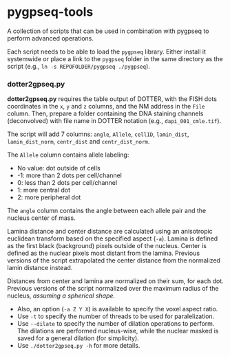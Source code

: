 pygpseq-tools
=============

A collection of scripts that can be used in combination with pygpseq to perform advanced operations.

Each script needs to be able to load the `pygpseq` library. Either install it systemwide or place a link to the `pygpseq` folder in the same directory as the script (e.g., `ln -s REPOFOLDER/pygpseq ./pygpseq`).

### dotter2gpseq.py

**dotter2gpseq.py** requires the table output of DOTTER, with the FISH dots coordinates in the `x`, `y` and `z` columns, and the NM address in the `File` column. Then, prepare a folder containing the DNA staining channels (deconvolved) with file name in DOTTER notation (e.g., `dapi_001_cmle.tif`).

The script will add 7 columns: `angle`, `Allele`, `cellID`, `lamin_dist`, `lamin_dist_norm`, `centr_dist` and `centr_dist_norm`.

The `Allele` column contains allele labeling:

- No value: dot outside of cells
- -1: more than 2 dots per cell/channel
- 0: less than 2 dots per cell/channel
- 1: more central dot
- 2: more peripheral dot

The `angle` column contains the angle between each allele pair and the nucleus center of mass.

Lamina distance and center distance are calculated using an anisotropic euclidean transform based on the specified aspect (`-a`). Lamina is defined as the first black (background) pixels outside of the nucleus. Center is defined as the nuclear pixels most distant from the lamina. Previous versions of the script extrapolated the center distance from the normalized lamin distance instead.

Distances from center and lamina are normalized on their sum, for each dot. Previous versions of the script normalized over the maximum radius of the nucleus, *assuming a spherical shape*.

* Also, an option (`-a Z Y X`) is available to specify the voxel aspect ratio.
* Use `-t` to specify the number of threads to be used for paralelization.
* Use `--dilate` to specify the number of dilation operations to perform. The dilations are performed nucleus-wise, while the nuclear masked is saved for a general dilation (for simplicity).
* Use `./dotter2gpseq.py -h` for more details.